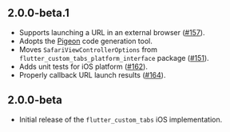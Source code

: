 ## 2.0.0-beta.1

- Supports launching a URL in an external browser ([#157](https://github.com/droibit/flutter_custom_tabs/pull/157)).
- Adopts the [Pigeon](https://pub.dev/packages/pigeon) code generation tool.
- Moves `SafariViewControllerOptions` from `flutter_custom_tabs_platform_interface` package ([#151](https://github.com/droibit/flutter_custom_tabs/pull/151)).
- Adds unit tests for iOS platform ([#162](https://github.com/droibit/flutter_custom_tabs/pull/162)).
- Properly callback URL launch results ([#164](https://github.com/droibit/flutter_custom_tabs/pull/164)).


## 2.0.0-beta

- Initial release of the `flutter_custom_tabs` iOS implementation.
